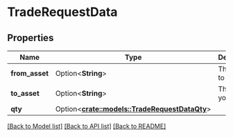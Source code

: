 # TradeRequestData

## Properties

Name | Type | Description | Notes
------------ | ------------- | ------------- | -------------
**from_asset** | Option<**String**> | The asset to trade. | [optional]
**to_asset** | Option<**String**> | The asset you want. | [optional]
**qty** | Option<[**crate::models::TradeRequestDataQty**](TradeRequestData_qty.md)> |  | [optional]

[[Back to Model list]](../README.md#documentation-for-models) [[Back to API list]](../README.md#documentation-for-api-endpoints) [[Back to README]](../README.md)


